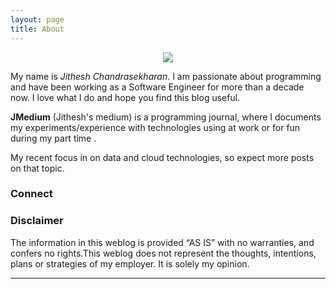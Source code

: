 ```yaml
---
layout: page
title: About
---
```


<div style="text-align: center">
    <img src="../images/jithesh.png" class ="img-responsive"/>
</div>

My name is *Jithesh Chandrasekharan*. I am passionate about programming and have been working as a Software Engineer for more than a decade now.
I love what I do and hope you find this blog useful.  

**JMedium** (Jithesh's medium) is a programming journal, where I documents my experiments/experience with technologies using at work or for fun during my part time .

My recent focus in on data and cloud technologies, so expect more posts on that topic.     

<!--My favorite form of communication is Twitter, where you'll find me ranting 140 characters at a time at <span><a href="https://twitter.com/gitjit"><i class="fa fa-twitter"></i></a></span>.

Resume : <span><a href="#"><i class="fa fa-linkedin"></i></a></span>  -->

### Connect 

<div style="text-align: center">
  
 <span style="margin-right:5px; "><a href="mailto:jitheshc@gmail.com?subject=Mail from JMedium.com contact"><i class="fa fa-envelope fa share-button" style="font-size:36px;"></i></a></span>
 <span style="margin-right:5px; "><a href="https://twitter.com/jitbytes" target="_blank"><i class="fa fa-twitter" style="font-size:36px;"></i></a></span> <span style="margin-right:5px"><a href="https://www.linkedin.com/in/jitheshc/" target="_blank"><i class="fa fa-linkedin" style="font-size:36px;"></i></a></span >  <span style="margin-right:5px" ><a href="https://github.com/gitjit" target="_blank"><i class="fa fa-github" style="font-size:36px;"></i></a></span> 
</div>


### Disclaimer  

The information in this weblog is provided “AS IS” with no warranties, and confers no rights.This weblog does not represent the thoughts, intentions, plans or strategies of my employer. It is solely my opinion.


<hr class="style-eight">

<!--Feel free to challenge me, disagree with me, or tell me I’m completely nuts in the comments section of each blog entry, but I reserve the right to delete any comment for any reason whatsoever (abusive, profane, rude, or anonymous comments) – so keep it polite, please.-->





 

